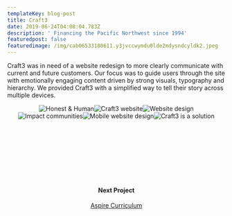 ```yaml
---
templateKey: blog-post
title: Craft3
date: 2019-06-24T04:08:04.783Z
description: ' Financing the Pacific Northwest since 1994'
featuredpost: false
featuredimage: /img/cab06533180611.y3jvccwymdu0lde2mdysndcyldk2.jpeg
---
```

<span>Craft3 was in need of a website redesign to more clearly communicate with current and future customers. Our focus was to guide users through the site with emotionally engaging content driven by strong visuals, typography and hierarchy. We provided Craft3 with a simplified way to tell their story across multiple devices.</span><div style="text-align:center;display: inline-block">![Honest & Human](/img/craft2.jpg)![Craft3 website](/img/craft1.jpg)![Website design](/img/craft3.jpg)![Impact communities](/img/craft4.jpg)![Mobile website design](/img/craft5.jpg)![Craft3 is a solution](/img/craft6.jpg)</div>
<div style="padding:120px 0;text-align:center;">
<h4>Next Project</h4>
<a href="/blog/2019-06-26-aspire-curriculum">Aspire Curriculum</a>
</div>
